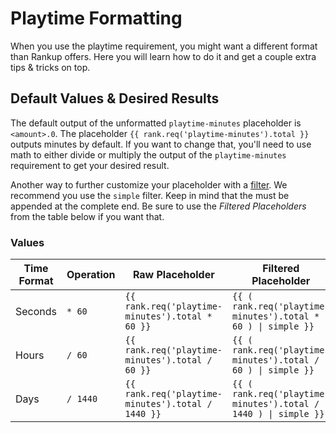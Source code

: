 <title>Playtime Formatting - Official Rankup Wiki</title>
<meta name="description" content="How and why to format the playtime-minutes requirement.">

# Playtime Formatting

When you use the playtime requirement, you might want a different format than Rankup offers. Here you will learn how to do it and get a couple extra tips & tricks on top.

## Default Values & Desired Results
The default output of the unformatted `playtime-minutes` placeholder is `<amount>.0`. The placeholder `{{ rank.req('playtime-minutes').total }}` outputs minutes by default. If you want to change that, you'll need to use math to either divide or multiply the output of the `playtime-minutes` requirement to get your desired result.

Another way to further customize your placeholder with a [filter](../Text-Templating/Formatting.md#filters). We recommend you use the `simple` filter. Keep in mind that the  must be appended at the complete end. Be sure to use the _Filtered Placeholders_ from the table below if you want that.

### Values

| Time Format | Operation | Raw Placeholder                                   | Filtered Placeholder                                            |
| ----------- | --------- | ------------------------------------------------- | --------------------------------------------------------------- |
| Seconds     | `* 60`    | `{{ rank.req('playtime-minutes').total * 60 }}`   | `{{ ( rank.req('playtime-minutes').total * 60 ) \| simple }}`   |
| Hours       | `/ 60`    | `{{ rank.req('playtime-minutes').total / 60 }}`   | `{{ ( rank.req('playtime-minutes').total / 60 ) \| simple }}`   |
| Days        | `/ 1440`  | `{{ rank.req('playtime-minutes').total / 1440 }}` | `{{ ( rank.req('playtime-minutes').total / 1440 ) \| simple }}` |